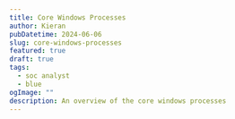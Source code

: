 ```yaml
---
title: Core Windows Processes
author: Kieran
pubDatetime: 2024-06-06
slug: core-windows-processes
featured: true
draft: true
tags:
  - soc analyst
  - blue
ogImage: ""
description: An overview of the core windows processes
---
```



